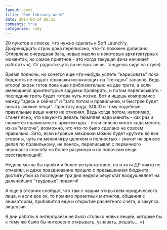 ```yaml
---
layout: post
title: "One february week"
date: 2014-02-24 00:21
comments: true
categories: ruby
---
```



20 пунктов в списке, что нужно сделать к Soft Launch'у.  
Дохренадцать строк дока переписано, что-то похожее дописано. Отловлена очередная бага, новые мысли о некоторых архитектурных моментах, но самое приятное - это когда текущая фича начинает работать =). От радости чуть ли не прыгаешь, танцуешь сидя на стуле).

Время полночь, но хочется еще что-нибудь успеть "нарисовать" пока бодрость не подаст признаки иссякающих на "сегодня" запасов. Ведь второй экран готов пока еще приблизительно на две трети, а если имеющиеся архитектурые задумки проверять, и потом переписывать - последняя треть будет готова чуть позже. Вот и ищешь компромисс между "здесь и сейчас" и "зато потом и правильнее, и быстрее будет писать схожие вещи". Простоту кода, SOLID и тому подобные правильные вещи никто не отменял. Ведь когда потом, например, станет ясно, что какую-то делать геймплея надо менять - как раз и скажется правильность архитектуры - если сильно много кода менять из-за "мелочи", возможно, что что-то было сделано не совсем правильно. Зато, если игровые механики можно будет крутить во все стороны, чуть ли меняя игру целиком и полностью - значит не зря все делал по правильному, не ленясь, переписывал с первичного чернового способа на более разумный и по полочкам вещи расставляющий!  

Неделя могла бы пройти и более результативно, но и хотя ДР никто не отменял, и даже празднование прошло с превышением бюджета, достигнутый за последние три дня недели результат воодушевляет на дальнейшие "трудовые" подвиги!

А еще в вторник сообщат, что там с нашим открытием юридического лица, и если все ок, то помимо проектных митингов, общения с аниматором, прибавится еще и открытие расчетного счета, и закупка лицензии.

В дни работы в энтерпрайзе не было столько новых вещей, которые бы к тому же было бы интересно открывать, узнавать, решать... =)
